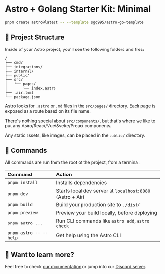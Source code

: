 # Astro + Golang Starter Kit: Minimal

```sh
pnpm create astro@latest -- --template sgq995/astro-go-template
```

## 🚀 Project Structure

Inside of your Astro project, you'll see the following folders and files:

```text
/
├── cmd/
├── integrations/
├── internal/
├── public/
├── src/
│   └── pages/
│       └── index.astro
├── .air.toml
└── package.json
```

Astro looks for `.astro` or `.md` files in the `src/pages/` directory. Each page is exposed as a route based on its file name.

There's nothing special about `src/components/`, but that's where we like to put any Astro/React/Vue/Svelte/Preact components.

Any static assets, like images, can be placed in the `public/` directory.

## 🧞 Commands

All commands are run from the root of the project, from a terminal:

| Command                   | Action                                           |
| :------------------------ | :----------------------------------------------- |
| `pnpm install`             | Installs dependencies                            |
| `pnpm dev`             | Starts local dev server at `localhost:8080` (Astro + [Air](https://github.com/air-verse/air))      |
| `pnpm build`           | Build your production site to `./dist/`          |
| `pnpm preview`         | Preview your build locally, before deploying     |
| `pnpm astro ...`       | Run CLI commands like `astro add`, `astro check` |
| `pnpm astro -- --help` | Get help using the Astro CLI                     |

## 👀 Want to learn more?

Feel free to check [our documentation](https://docs.astro.build) or jump into our [Discord server](https://astro.build/chat).

